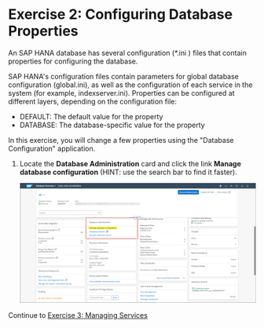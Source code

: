 # Exercise 2: Configuring Database Properties

An SAP HANA database has several configuration (*.ini ) files that contain properties for configuring the database.

SAP HANA's configuration files contain parameters for global database configuration (global.ini), as well as the configuration of each service in the system (for example, indexserver.ini).
Properties can be configured at different layers, depending on the configuration file:

- DEFAULT: The default value for the property
- DATABASE: The database-specific value for the property

In this exercise, you will change a few properties using the "Database Configuration" application.

1. Locate the **Database Administration** card and click the link **Manage database configuration** (HINT: use the search bar to find it faster).

    ![Database Administration Card](./images/2-01_DBAdminCard.png)


Continue to [Exercise 3: Managing Services](../ex_3/README.md)